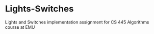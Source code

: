 # Lights-Switches
Lights and Switches implementation assignment for CS 445 Algorithms course at EMU
